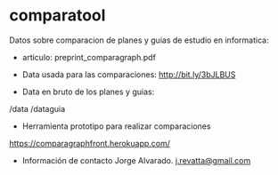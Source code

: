 # comparatool
Datos sobre comparacion de planes y guias de estudio en informatica:

* articulo:
preprint_comparagraph.pdf

* Data usada para las comparaciones:
http://bit.ly/3bJLBUS

* Data en bruto de los planes y guias: 

/data
/dataguia

* Herramienta prototipo para realizar comparaciones

https://comparagraphfront.herokuapp.com/

* Información de contacto
Jorge Alvarado. j.revatta@gmail.com


